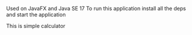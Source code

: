 Used on JavaFX and Java SE 17
To run this application install all the deps and 
start the application


This is simple calculator
